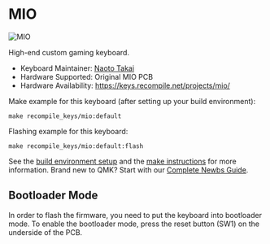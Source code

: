 # MIO

![MIO](https://keys.recompile.net/images/mio-01@600w.jpg)

High-end custom gaming keyboard.

* Keyboard Maintainer: [Naoto Takai](https://github.com/takai)
* Hardware Supported: Original MIO PCB
* Hardware Availability:  https://keys.recompile.net/projects/mio/

Make example for this keyboard (after setting up your build environment):

    make recompile_keys/mio:default

Flashing example for this keyboard:

    make recompile_keys/mio:default:flash

See the [build environment setup](https://docs.qmk.fm/#/getting_started_build_tools) and the [make instructions](https://docs.qmk.fm/#/getting_started_make_guide) for more information. Brand new to QMK? Start with our [Complete Newbs Guide](https://docs.qmk.fm/#/newbs).

## Bootloader Mode

In order to flash the firmware, you need to put the keyboard into bootloader mode. To enable the bootloader mode, press the reset button (SW1) on the underside of the PCB.
